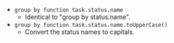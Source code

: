 <!-- placeholder to force blank line before included text -->

- ``group by function task.status.name``
    - Identical to "group by status.name".
- ``group by function task.status.name.toUpperCase()``
    - Convert the status names to capitals.


<!-- placeholder to force blank line after included text -->

